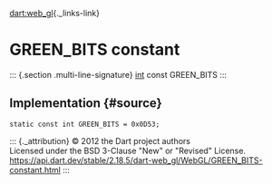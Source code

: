 [dart:web\_gl](../../dart-web_gl/dart-web_gl-library){._links-link}

GREEN\_BITS constant
====================

::: {.section .multi-line-signature}
[int](../../dart-core/int-class) const GREEN\_BITS
:::

Implementation {#source}
--------------

``` {.language-dart data-language="dart"}
static const int GREEN_BITS = 0x0D53;
```

::: {._attribution}
© 2012 the Dart project authors\
Licensed under the BSD 3-Clause \"New\" or \"Revised\" License.\
<https://api.dart.dev/stable/2.18.5/dart-web_gl/WebGL/GREEN_BITS-constant.html>
:::
